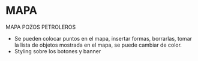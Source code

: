 # MAPA
MAPA POZOS PETROLEROS

+ Se pueden colocar puntos en el mapa, insertar formas, borrarlas, tomar la lista de objetos mostrada en el mapa, se puede cambiar de color.
+ Styling sobre los botones y banner

